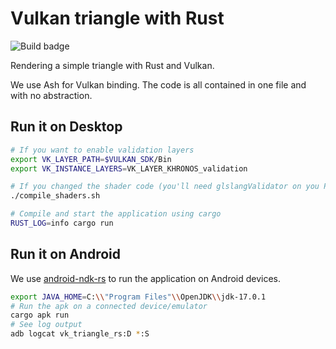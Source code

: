 # Vulkan triangle with Rust

![Build badge](https://github.com/adrien-ben/vulkan-triangle-rs/workflows/Cross-platform%20build/badge.svg)

Rendering a simple triangle with Rust and Vulkan.

We use Ash for Vulkan binding. The code is all contained in one file and with no abstraction.

## Run it on Desktop

```sh
# If you want to enable validation layers
export VK_LAYER_PATH=$VULKAN_SDK/Bin
export VK_INSTANCE_LAYERS=VK_LAYER_KHRONOS_validation

# If you changed the shader code (you'll need glslangValidator on you PATH)
./compile_shaders.sh

# Compile and start the application using cargo
RUST_LOG=info cargo run
```

## Run it on Android

We use [android-ndk-rs][ndk-rs] to run the application on Android devices.

```sh
export JAVA_HOME=C:\\"Program Files"\\OpenJDK\\jdk-17.0.1
# Run the apk on a connected device/emulator
cargo apk run
# See log output
adb logcat vk_triangle_rs:D *:S
```

[ndk-rs]: https://github.com/rust-windowing/android-ndk-rs